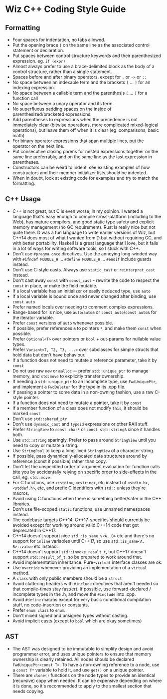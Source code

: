 # Wiz C++ Coding Style Guide

## Formatting

- Four spaces for indentation, no tabs allowed.
- Put the opening brace `{` on the same line as the associated control statement or declaration.
- Put spaces between control structure keywords and their parenthesized expression. eg. `if (expr)`
- Almost always prefer to use a brace-delimited block as the body of a control structure, rather than a single statement.
- Spaces before and after binary operators, except for `.` or `->` or `::`
- No space between an indexable term and the brackets `[` ... `]` for an indexing expression.
- No space between a callable term and the parenthesis `(` ... `)` for a function call
- No space between a unary operator and its term.
- No superfluous padding spaces on the inside of parenthesized/bracketed expressions.
- Add parentheses to expressions when the precedence is not immediately clear (bitwise operations, more complicated mixed-logical operations), but leave them off when it is clear (eg. comparisons, basic math)
- For binary operator expressions that span multiple lines, put the operator on the next line.
- Put consecutive closing parens for nested expressions together on the same line preferrably, and on the same line as the last expression in parentheses.
- Constructors can be weird to indent, see existing examples of how constructors and their member initializer lists should be indented.
- When in doubt, look at existing code for examples and try to match the formatting.

## C++ Usage

- C++ is not great, but C is even worse, in my opinion. I wanted a language that's easy enough to compile cross-platform (including to the Web), has mature compilers, and good static type safety and explicit memory management (no GC requirement). Rust is really nice but not quite there. D was a fun language to write earlier versions of Wiz, but C++14 does most of what I wanted from D but without requiring GC, and with better portability. Haskell is a great language that I love, but it fails in a lot of ways for writing software tools, so I stuck with C++.
- Don't use `#pragma once` directives. Use the annoying long-winded way with `#ifndef MODULE_H` ... `#define MODULE_H` ... `#endif` include guards instead. 
- Don't use C-style casts. Always use `static_cast` or `reinterpret_cast` instead.
- Don't cast away `const` with `const_cast` - rewrite the code to respect the `const` in place, or make the field mutable.
- If a local variable has an initializer or easily deduced type, use `auto`
- If a local variable is bound once and never changed after binding, use `const auto`
- Prefer named locals over needing to comment complex expressions.
- Range-based for is nice, use `auto`/`auto&` or `const auto`/`const auto&` for the iterator variable.
- Prefer `const` versions of `auto` whenever possible.
- If possible, prefer references `&` to pointers `*`, and make them `const` when possible.
- Prefer `Optional<T>` over pointers or `bool` + out-params for nullable value types.
- Prefer `Variant<T, T2, T3, ...>` over subclasses for simple structs that hold data but don't have behaviour.
- If a function does not need to mutate a reference parameter, take it by `const`
- Do not use raw `new` or `malloc` -- prefer `std::unique_ptr` to manage memory, and `std:move` to explicitly transfer ownership.
- If needing a `std::unique_ptr` to an incomplete type, use `FwdUniquePtr`, and implement a `FwdDeleter` for the type in its .cpp file.
- If passing a pointer to some data in a non-owning fashion, use a raw C-style pointer.
- If a function does not need to mutate a pointer, take it by `const`
- If a member function of a class does not modify `this`, it should be marked `const`
- Don't use `std::shared_ptr`
- Don't use `dynamic_cast` and `typeid` expressions or other RAII stuff.
- Prefer `StringView` to `const char*` or `const std::string&` since it handles both.
- Use `std::string` sparingly. Prefer to pass around `StringView` until you need to copy or mutate a string.
- Use `StringPool` to keep a long-lived `StringView` of a character string.
- If possible, pass dynamically-allocated data structures around by reference (const if possible) rather than copy.
- Don't let the unspecified order of argument evaluation for function calls bite you by accidentally relying on specific order to side-effects in the call, eg. `std::move`
- For C functions, use `<cstdio>`, `<cstring>`, etc instead of `<stdio.h>`, `<stddef.h>`, etc, and prefix C identifiers with `std::` unless they're macros.
- Avoid using C functions when there is something better/safer in the C++ libraries.
- Don't use file-scoped `static` functions, use unnamed namespaces instead.
- The codebase targets C++14. C++17-specifics should currently be avoided except for working around valid C++14 code that got deprecated in C++17.
- C++14 doesn't support nice `std::is_same_v<A, B>` etc and there's no support for `inline` variables until C++17, so use `std::is_same<A, B>::value` etc instead.
- C++14 doesn't support `std::invoke_result_t`, but C++17 doesn't support `std::result_of_t`, so be prepared to work around that.
- Avoid implementation inheritance. Pure-`virtual` interface classes are ok.
- Use `override` whenever providing an implementation of a `virtual` method.
- A `class` with only public members should be a `struct`
- Avoid cluttering headers with `#include` directives that aren't needed so that compile-times stay fast(er). If possible, use forward-declared / incomplete types in the .h, and move the `#include` into .cpp.
- Avoid `#define` macros except for very basic conditional compilation stuff, no code-insertion or constants.
- Prefer `enum class` to `enum`.
- Don't mixed signed and unsigned types without casting.
- Avoid implicit casts (except to `bool` which are okay sometimes)

## AST

- The AST was designed to be immutable to simplify design and avoid programmer error, and uses unique pointers to ensure that memory ownership is clearly retained. All nodes should be declared `FwdUniquePtr<const T>`. To have a non-owning reference to a node, use a `const T*` variable to hold it, and use `get()` on a unique pointer.
- There are `clone()` functions on the node types to provide an identical (recursive) copy when needed. It can be expensive depending on where it is done, so it's recommended to apply to the smallest section that needs copying.